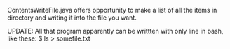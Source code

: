 ContentsWriteFile.java offers opportunity to make a list of all the items in directory and writing it into the file you want.

UPDATE:
All that program apparently can be writtten with only line in bash, like these:
$ ls > somefile.txt
